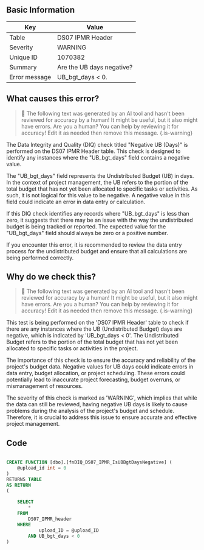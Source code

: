 ## Basic Information
| Key         | Value          |
|-------------|----------------|
| Table       | DS07 IPMR Header |
| Severity    | WARNING |
| Unique ID   | 1070382   |
| Summary     | Are the UB days negative? |
| Error message | UB_bgt_days < 0. |

## What causes this error?

> :robot: The following text was generated by an AI tool and hasn't been reviewed for accuracy by a human! It might be useful, but it also might have errors. Are you a human? You can help by reviewing it for accuracy! Edit it as needed then remove this message.
{.is-warning}

The Data Integrity and Quality (DIQ) check titled "Negative UB (Days)" is performed on the DS07 IPMR Header table. This check is designed to identify any instances where the "UB_bgt_days" field contains a negative value.

The "UB_bgt_days" field represents the Undistributed Budget (UB) in days. In the context of project management, the UB refers to the portion of the total budget that has not yet been allocated to specific tasks or activities. As such, it is not logical for this value to be negative. A negative value in this field could indicate an error in data entry or calculation.

If this DIQ check identifies any records where "UB_bgt_days" is less than zero, it suggests that there may be an issue with the way the undistributed budget is being tracked or reported. The expected value for the "UB_bgt_days" field should always be zero or a positive number. 

If you encounter this error, it is recommended to review the data entry process for the undistributed budget and ensure that all calculations are being performed correctly.
## Why do we check this?

> :robot: The following text was generated by an AI tool and hasn't been reviewed for accuracy by a human! It might be useful, but it also might have errors. Are you a human? You can help by reviewing it for accuracy! Edit it as needed then remove this message.
{.is-warning}

This test is being performed on the 'DS07 IPMR Header' table to check if there are any instances where the UB (Undistributed Budget) days are negative, which is indicated by 'UB_bgt_days < 0'. The Undistributed Budget refers to the portion of the total budget that has not yet been allocated to specific tasks or activities in the project. 

The importance of this check is to ensure the accuracy and reliability of the project's budget data. Negative values for UB days could indicate errors in data entry, budget allocation, or project scheduling. These errors could potentially lead to inaccurate project forecasting, budget overruns, or mismanagement of resources.

The severity of this check is marked as 'WARNING', which implies that while the data can still be reviewed, having negative UB days is likely to cause problems during the analysis of the project's budget and schedule. Therefore, it is crucial to address this issue to ensure accurate and effective project management.
## Code

```sql

CREATE FUNCTION [dbo].[fnDIQ_DS07_IPMR_IsUBBgtDaysNegative] (
	@upload_id int = 0
)
RETURNS TABLE
AS RETURN
(
	
	SELECT 
		*
	FROM
		DS07_IPMR_header
	WHERE
			upload_ID = @upload_ID
		AND UB_bgt_days < 0
)
```
